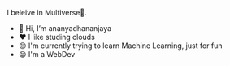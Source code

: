 I beleive in Multiverse🌼.

- 👋 Hi, I’m ananyadhananjaya
- ❤️ I like studing clouds
- 😊 I'm currently trying to learn Machine Learning, just for fun
- 😁 I'm a WebDev

